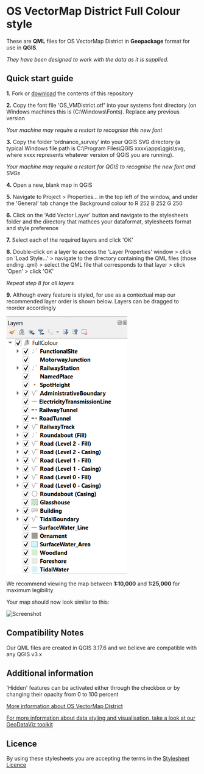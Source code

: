 # OS VectorMap District Full Colour style

These are **QML** files for OS VectorMap District in **Geopackage** format for use in **QGIS**.

*They have been designed to work with the data as it is supplied.*

## Quick start guide

**1.**  Fork or [download](https://github.com/OrdnanceSurvey/OS-VectorMap-District-stylesheets/archive/master.zip) the contents of this repository

**2.**  Copy the font file 'OS_VMDistrict.otf' into your systems font directory (on Windows machines this is (C:\Windows\Fonts). Replace any previous version

*Your machine may require a restart to recognise this new font*

**3.** Copy the folder ‘ordnance_survey’ into your QGIS SVG directory (a typical Windows file path is C:\Program Files\QGIS xxxx\apps\qgis\svg, where xxxx represents whatever version of QGIS you are running).

*Your machine may require a restart for QGIS to recognise the new font and SVGs*

**4.**  Open a new, blank map in QGIS

**5.**  Navigate to Project > Properties... in the top left of the window, and under the 'General' tab change the Background colour to R 252 B 252 G 250

**6.**  Click on the 'Add Vector Layer' button and navigate to the stylesheets folder and the directory that mathces your dataformat, stylesheets format and style preference

**7.**  Select each of the required layers and click 'OK'

**8.**  Double-click on a layer to access the 'Layer Properties' window > click on 'Load Style...' > navigate to the directory containing the QML files (those ending .qml) > select the QML file that corresponds to that layer > click 'Open' > click 'OK'

*Repeat step 8 for all layers*

**9.**  Although every feature is styled, for use as a contextual map our recommended layer order is shown below. Layers can be dragged to reorder accordingly

  ![Screenshot](https://github.com/OrdnanceSurvey/OS-VectorMap-District-stylesheets/blob/5ee8f8cf49c697a4e4bbc8f57bba46004f7e0db5/Geopackage%20stylesheets/QGIS%20stylesheets%20(QML)/Full%20Colour%20Style/images/VMD_layerorder.PNG "Recommended layer order for OS VectorMap District")

We recommend viewing the map between **1:10,000** and **1:25,000** for maximum legibility

Your map should now look similar to this: 

  ![Screenshot](https://github.com/OrdnanceSurvey/OS-VectorMap-District-stylesheets/raw/master/Geopackage%20stylesheets/QGIS%20stylesheets%20(QML)/Full%20Colour%20Style/images/VMD_FC_screenshot.PNG "Screenshot of OS VectorMap District at 1:15,000")

## Compatibility Notes

Our QML files are created in QGIS 3.17.6 and we believe are compatible with any QGIS v3.x

## Additional information

'Hidden' features can be activated either through the checkbox or by changing their opacity from 0 to 100 percent

[More information about OS VectorMap District](http://www.ordnancesurvey.co.uk/business-and-government/products/vectormap-district.html)

[For more information about data styling and visualisation, take a look at our GeoDataViz toolkit](https://github.com/OrdnanceSurvey/GeoDataViz-Toolkit)

## Licence

By using these stylesheets you are accepting the terms in the [Stylesheet Licence](http://www.ordnancesurvey.co.uk/docs/licences/stylesheet-licence-v2.pdf)
